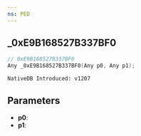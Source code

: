 ```yaml
---
ns: PED
---
```

## _0xE9B168527B337BF0

```c
// 0xE9B168527B337BF0
Any _0xE9B168527B337BF0(Any p0, Any p1);
```

```
NativeDB Introduced: v1207
```

## Parameters
* **p0**:
* **p1**:
